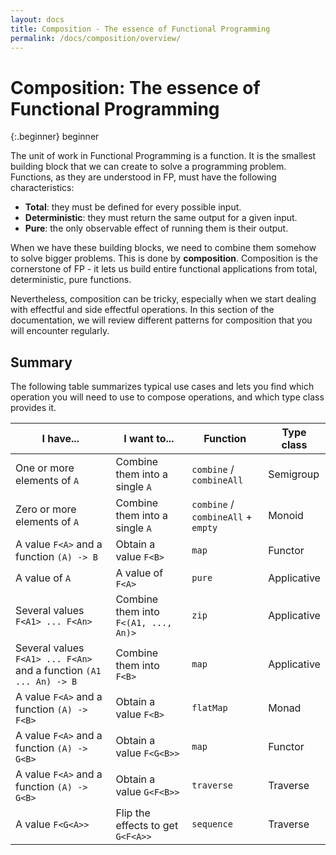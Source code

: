 ```yaml
---
layout: docs
title: Composition - The essence of Functional Programming
permalink: /docs/composition/overview/
---
```


# Composition: The essence of Functional Programming

 {:.beginner}
 beginner
 
 The unit of work in Functional Programming is a function. It is the smallest building block that we can create to solve a programming problem. Functions, as they are understood in FP, must have the following characteristics:
 
 - **Total**: they must be defined for every possible input.
 - **Deterministic**: they must return the same output for a given input.
 - **Pure**: the only observable effect of running them is their output.
 
 When we have these building blocks, we need to combine them somehow to solve bigger problems. This is done by **composition**. Composition is the cornerstone of FP - it lets us build entire functional applications from total, deterministic, pure functions.
 
 Nevertheless, composition can be tricky, especially when we start dealing with effectful and side effectful operations. In this section of the documentation, we will review different patterns for composition that you will encounter regularly.
 
## Summary
 
 The following table summarizes typical use cases and lets you find which operation you will need to use to compose operations, and which type class provides it.
 
 | I have... | I want to... | Function | Type class |
 | --------- | ------------ | -------- | ---------- |
 | One or more elements of `A` | Combine them into a single `A` | `combine` / `combineAll` | Semigroup |
 | Zero or more elements of `A` | Combine them into a single `A` | `combine` / `combineAll` + `empty` | Monoid |
 | A value `F<A>` and a function `(A) -> B` | Obtain a value `F<B>` | `map` | Functor |
 | A value of `A` | A value of `F<A>` | `pure` | Applicative |
 | Several values `F<A1> ... F<An>` | Combine them into `F<(A1, ..., An)>` | `zip` | Applicative |
 | Several values `F<A1> ... F<An>` and a function `(A1 ... An) -> B` | Combine them into `F<B>` | `map` | Applicative |
 | A value `F<A>` and a function `(A) -> F<B>` | Obtain a value `F<B>` | `flatMap` | Monad |
 | A value `F<A>` and a function `(A) -> G<B>` | Obtain a value `F<G<B>>` | `map` | Functor |
 | A value `F<A>` and  a function `(A) -> G<B>` | Obtain a value `G<F<B>>` | `traverse` | Traverse |
 | A value `F<G<A>>` | Flip the effects to get `G<F<A>>` | `sequence` | Traverse |
